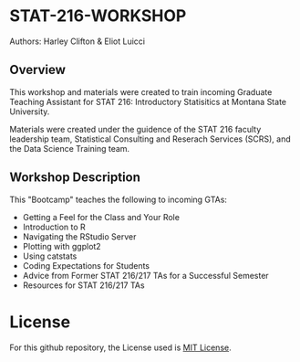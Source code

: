 # STAT-216-WORKSHOP
Authors: Harley Clifton & Eliot Luicci

## Overview
This workshop and materials were created to train incoming Graduate Teaching Assistant for STAT 216: Introductory Statisitics at Montana State University.

Materials were created under the guidence of the STAT 216 faculty leadership team, Statistical Consulting and Reserach Services (SCRS), and the Data Science Training team.

## Workshop Description
This "Bootcamp" teaches the following to incoming GTAs:

- Getting a Feel for the Class and Your Role
- Introduction to R
- Navigating the RStudio Server
- Plotting with ggplot2
- Using catstats
- Coding Expectations for Students
- Advice from Former STAT 216/217 TAs for a Successful Semester
- Resources for STAT 216/217 TAs

# License
For this github repository, the License used is [MIT License](https://opensource.org/license/mit/).
